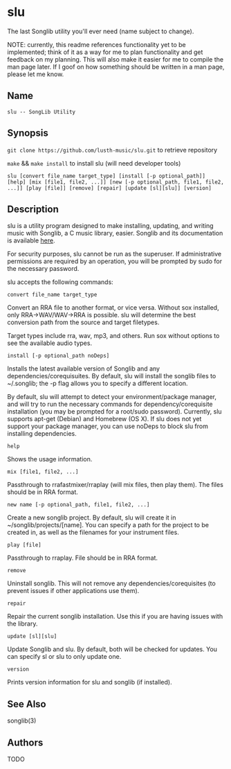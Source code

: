 # slu 
The last Songlib utility you'll ever need (name subject to change).

NOTE: currently, this readme references functionality yet to be implemented; think of it as a way for me to plan functionality and get feedback on my planning. This will also make it easier for me to compile the man page later. If I goof on how something should be written in a man page, please let me know.



## Name
	slu -- SongLib Utility 

## Synopsis
```git clone https://github.com/lusth-music/slu.git``` to retrieve repository

```make``` && ```make install``` to install slu (will need developer tools)

```
slu [convert file_name target_type] [install [-p optional_path]] [help] [mix [file1, file2, ...]] [new [-p optional_path, file1, file2, ...]] [play [file]] [remove] [repair] [update [sl][slu]] [version]
```

## Description
slu is a utility program designed to make installing, updating, and writing music with Songlib, a C music library, easier. Songlib and its documentation is available [here](http://www.songlib.cs.ua.edu).

For security purposes, slu cannot be run as the superuser. If administrative permissions are required by an operation, you will be prompted by sudo for the necessary password.

slu accepts the following commands:

```
convert file_name target_type
```			
Convert an RRA file to another format, or vice versa. Without sox installed, only RRA->WAV/WAV->RRA is possible. slu will determine the best conversion path from the source and target filetypes.

Target types include rra, wav, mp3, and others. Run sox without options to see the available audio types.

```
install [-p optional_path noDeps]
```		
Installs the latest available version of Songlib and any dependencies/corequisuites. By default, slu will install the songlib files to ~/.songlib; the -p flag allows you to specify a different location.	

By default, slu will attempt to detect your environment/package manager, and will try to run the necessary commands for dependency/corequisite installation (you may be prompted for a root/sudo password). Currently, slu supports apt-get (Debian) and Homebrew (OS X). If slu does not yet support your package manager, you can use noDeps to block slu from installing dependencies.

```
help
```
Shows the usage information.

```
mix [file1, file2, ...]
```
Passthrough to rrafastmixer/rraplay (will mix files, then play them). The files should be in RRA format.

```
new name [-p optional_path, file1, file2, ...]
```
Create a new songlib project. By default, slu will create it in ~/songlib/projects/[name]. You can specify a path for the project to be created in, as well as the filenames for your instrument files.

```
play [file]
```
Passthrough to rraplay. File should be in RRA format.

```
remove
```
Uninstall songlib. This will not remove any dependencies/corequisites (to prevent issues if other applications use them).

```
repair
```
Repair the current songlib installation. Use this if you are having issues with the library.

```
update [sl][slu]
```
Update Songlib and slu. By default, both will be checked for updates. You can specify sl or slu to only update one.

```
version
```
Prints version information for slu and songlib (if installed).

## See Also

songlib(3)

## Authors

TODO